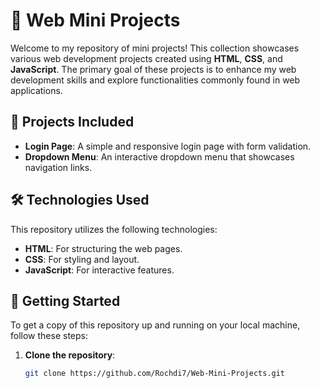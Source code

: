 # 🌟 Web Mini Projects

Welcome to my repository of mini projects! This collection showcases various web development projects created using **HTML**, **CSS**, and **JavaScript**. The primary goal of these projects is to enhance my web development skills and explore functionalities commonly found in web applications.

## 📂 Projects Included

- **Login Page**: A simple and responsive login page with form validation.
- **Dropdown Menu**: An interactive dropdown menu that showcases navigation links.


## 🛠 Technologies Used

This repository utilizes the following technologies:

- **HTML**: For structuring the web pages.
- **CSS**: For styling and layout.
- **JavaScript**: For interactive features.

## 🚀 Getting Started

To get a copy of this repository up and running on your local machine, follow these steps:

1. **Clone the repository**:
   ```bash
   git clone https://github.com/Rochdi7/Web-Mini-Projects.git
